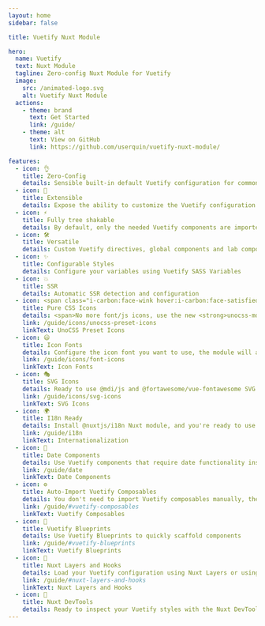 ```yaml
---
layout: home
sidebar: false

title: Vuetify Nuxt Module

hero:
  name: Vuetify
  text: Nuxt Module
  tagline: Zero-config Nuxt Module for Vuetify
  image:
    src: /animated-logo.svg
    alt: Vuetify Nuxt Module
  actions:
    - theme: brand
      text: Get Started
      link: /guide/
    - theme: alt
      text: View on GitHub
      link: https://github.com/userquin/vuetify-nuxt-module/

features:
  - icon: 👌
    title: Zero-Config
    details: Sensible built-in default Vuetify configuration for common use cases
  - icon: 🔌
    title: Extensible
    details: Expose the ability to customize the Vuetify configuration via Nuxt Plugin Hooks
  - icon: ⚡
    title: Fully tree shakable
    details: By default, only the needed Vuetify components are imported
  - icon: 🛠️
    title: Versatile
    details: Custom Vuetify directives, global components and lab components
  - icon: ✨
    title: Configurable Styles
    details: Configure your variables using Vuetify SASS Variables
  - icon: 💥
    title: SSR
    details: Automatic SSR detection and configuration
  - icon: <span class="i-carbon:face-wink hover:i-carbon:face-satisfied"></span>
    title: Pure CSS Icons
    details: <span>No more font/js icons, use the new <strong>unocss-mdi</strong> icon set or build your own with UnoCSS Preset Icons</span>
    link: /guide/icons/unocss-preset-icons
    linkText: UnoCSS Preset Icons
  - icon: 😃
    title: Icon Fonts
    details: Configure the icon font you want to use, the module will automatically import it for you using CDN or local dependencies
    link: /guide/icons/font-icons
    linkText: Icon Fonts
  - icon: 🎭
    title: SVG Icons
    details: Ready to use @mdi/js and @fortawesome/vue-fontawesome SVG icons packs
    link: /guide/icons/svg-icons
    linkText: SVG Icons
  - icon: 🌍
    title: I18n Ready
    details: Install @nuxtjs/i18n Nuxt module, and you're ready to use Vuetify internationalization features
    link: /guide/i18n
    linkText: Internationalization
  - icon: 📆
    title: Date Components
    details: Use Vuetify components that require date functionality installing and configuring one of the @date-io adapters
    link: /guide/date
    linkText: Date Components
  - icon: ⚙️
    title: Auto-Import Vuetify Composables
    details: You don't need to import Vuetify composables manually, they are automatically imported for you
    link: /guide/#vuetify-composables
    linkText: Vuetify Composables
  - icon: 🎨
    title: Vuetify Blueprints
    details: Use Vuetify Blueprints to quickly scaffold components
    link: /guide/#vuetify-blueprints
    linkText: Vuetify Blueprints
  - icon: 🔩
    title: Nuxt Layers and Hooks
    details: Load your Vuetify configuration using Nuxt Layers or using a custom module via custom Nuxt Hook
    link: /guide/#nuxt-layers-and-hooks
    linkText: Nuxt Layers and Hooks
  - icon: 👀
    title: Nuxt DevTools
    details: Ready to inspect your Vuetify styles with the Nuxt DevTools inspector
---
```

